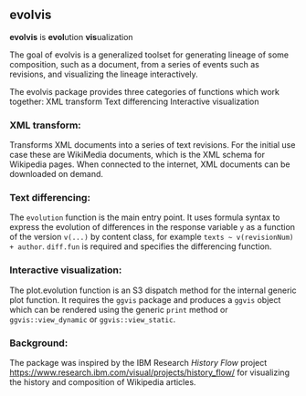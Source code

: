 evolvis
-------

**evolvis** is **evol**ution **vis**ualization

The goal of evolvis is a generalized toolset for generating lineage of some composition, such as a document, from a series of events such as revisions, and visualizing the lineage interactively.

The evolvis package provides three categories of functions which work together: XML transform Text differencing Interactive visualization

### XML transform:

Transforms XML documents into a series of text revisions. For the initial use case these are WikiMedia documents, which is the XML schema for Wikipedia pages. When connected to the internet, XML documents can be downloaded on demand.

### Text differencing:

The `evolution` function is the main entry point. It uses formula syntax to express the evolution of differences in the response variable `y` as a function of the version `v(...)` by content class, for example `texts ~ v(revisionNum) + author`. `diff.fun` is required and specifies the differencing function.

### Interactive visualization:

The plot.evolution function is an S3 dispatch method for the internal generic plot function. It requires the `ggvis` package and produces a `ggvis` object which can be rendered using the generic `print` method or `ggvis::view_dynamic` or `ggvis::view_static`.

### Background:

The package was inspired by the IBM Research *History Flow* project <https://www.research.ibm.com/visual/projects/history_flow/> for visualizing the history and composition of Wikipedia articles.

<!-- README.md is generated from README.Rmd. Please edit that file -->
